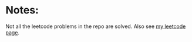 # Notes:
Not all the leetcode problems in the repo are solved. Also see [my leetcode page](https://leetcode.com/lemongrassalt/). 
